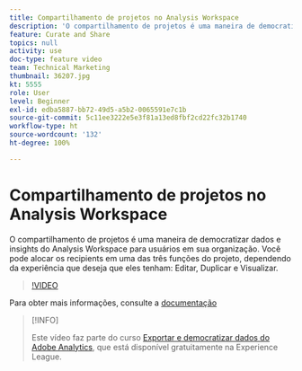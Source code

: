 ```yaml
---
title: Compartilhamento de projetos no Analysis Workspace
description: 'O compartilhamento de projetos é uma maneira de democratizar dados e insights do Analysis Workspace para usuários em sua organização. Você pode alocar os recipients em uma das três funções do projeto, dependendo da experiência que deseja que eles tenham: Editar, Duplicar e Visualizar.'
feature: Curate and Share
topics: null
activity: use
doc-type: feature video
team: Technical Marketing
thumbnail: 36207.jpg
kt: 5555
role: User
level: Beginner
exl-id: edba5887-bb72-49d5-a5b2-0065591e7c1b
source-git-commit: 5c11ee3222e5e3f81a13ed8fbf2cd22fc32b1740
workflow-type: ht
source-wordcount: '132'
ht-degree: 100%

---
```


# Compartilhamento de projetos no Analysis Workspace

O compartilhamento de projetos é uma maneira de democratizar dados e insights do Analysis Workspace para usuários em sua organização. Você pode alocar os recipients em uma das três funções do projeto, dependendo da experiência que deseja que eles tenham: Editar, Duplicar e Visualizar.

>[!VIDEO](https://video.tv.adobe.com/v/36207/?quality=12&learn=on)

Para obter mais informações, consulte a [documentação](https://experienceleague.adobe.com/docs/analytics/analyze/analysis-workspace/curate-share/share-projects.html?lang=pt-BR)

>[!INFO]
>
> Este vídeo faz parte do curso [Exportar e democratizar dados do Adobe Analytics](https://experienceleague.adobe.com/?recommended=Analytics-A-1-2022.1.democratizing&amp;lang=pt-BR), que está disponível gratuitamente na Experience League.